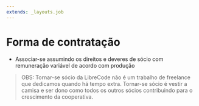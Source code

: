 ```yaml
---
extends: _layouts.job
---
```


# Forma de contratação

* Associar-se assumindo os direitos e deveres de sócio com remuneração variável de acordo com produção

> OBS: Tornar-se sócio da LibreCode não é um trabalho de freelance que dedicamos quando há tempo extra. Tornar-se sócio é vestir a camisa e ser dono como todos os outros sócios contribuindo para o crescimento da cooperativa.
